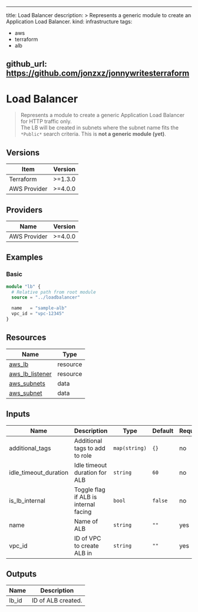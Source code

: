 
---
title: Load Balancer
description: >
  Represents a generic module to create an Application Load Balancer.
kind: infrastructure
tags:
  - aws 
  - terraform
  - alb

github_url: https://github.com/jonzxz/jonnywritesterraform
---

# Load Balancer
  > Represents a module to create a generic Application Load Balancer for HTTP traffic only. <br/>
  > The LB will be created in subnets where the subnet name fits the `*Public*` search criteria. This is **not a generic module (yet)**.

## Versions
| Item | Version |
| ---- | ------- |
| Terraform | >=1.3.0 |
| AWS Provider | >=4.0.0 |

## Providers
| Name | Version |
| ---- | ------- |
| AWS Provider | >=4.0.0 |

## Examples 
### Basic
```terraform
module "lb" {
  # Relative path from root module
  source = "../loadbalancer"

  name   = "sample-alb"
  vpc_id = "vpc-12345"
}
```

## Resources
| Name | Type |
| ---- | ---- |
| [aws_lb](https://registry.terraform.io/providers/hashicorp/aws/latest/docs/resources/lb) | resource |
| [aws_lb_listener](https://registry.terraform.io/providers/hashicorp/aws/latest/docs/resources/lb_listener) | resource |
| [aws_subnets](https://registry.terraform.io/providers/hashicorp/aws/latest/docs/data-sources/subnets) | data |
| [aws_subnet](https://registry.terraform.io/providers/hashicorp/aws/latest/docs/data-sources/subnet) | data |


## Inputs
| Name | Description | Type | Default | Required |
| ---- | ----------- | ---- | ------- | -------- |
| additional_tags | Additional tags to add to role | `map(string)` | `{}` | no |
| idle_timeout_duration | Idle timeout duration for ALB | `string` | `60` | no |
| is_lb_internal | Toggle flag if ALB is internal facing | `bool` | `false` | no |
| name | Name of ALB | `string` | `""` | yes |
| vpc_id | ID of VPC to create ALB in | `string` | `""` | yes |

## Outputs
| Name | Description |
| ---- | ----------- |
| lb_id | ID of ALB created. |